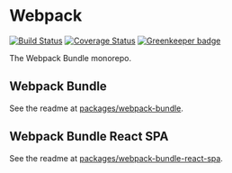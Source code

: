 # Webpack 

[![Build Status](https://travis-ci.org/izatop/webpack-bundle.svg?branch=master)](https://travis-ci.org/izatop/webpack-bundle)
[![Coverage Status](https://coveralls.io/repos/github/izatop/webpack-bundle/badge.svg)](https://coveralls.io/github/izatop/webpack-bundle)
[![Greenkeeper badge](https://badges.greenkeeper.io/izatop/webpack-bundle.svg)](https://greenkeeper.io/)

The Webpack Bundle monorepo.

## Webpack Bundle

See the readme at [packages/webpack-bundle](./packages/webpack-bundle/README.md).


## Webpack Bundle React SPA

See the readme at [packages/webpack-bundle-react-spa](./packages/webpack-bundle-react-spa/README.md).
